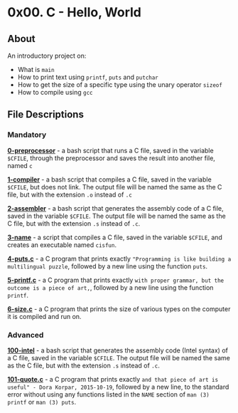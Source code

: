 # 0x00. C - Hello, World
## About
An introductory project on:
- What is `main`
- How to print text using `printf`, `puts` and `putchar`
- How to get the size of a specific type using the unary operator `sizeof`
- How to compile using `gcc`
## File Descriptions
### Mandatory
**[0-preprocessor](0-preprocessor)** - a bash script that runs a C file, saved in the variable `$CFILE`, through the preprocessor and saves the result into another file, named `c`

**[1-compiler](1-compiler)** - a bash script that compiles a C file, saved in the variable `$CFILE`, but does not link. The output file will be named the same as the C file, but with the extension `.o` instead of `.c`

**[2-assembler](2-assembler)** - a bash script that generates the assembly code of a C file, saved in the variable `$CFILE`. The output file will be named the same as the C file, but with the extension `.s` instead of `.c`.

**[3-name](3-name)** - a script that compiles a C file, saved in the variable `$CFILE`, and creates an executable named `cisfun`.

**[4-puts.c](4-puts.c)** - a C program that prints exactly `"Programming is like building a multilingual puzzle`, followed by a new line using the function `puts`.

**[5-printf.c](5-printf.c)** - a C program that prints exactly `with proper grammar, but the outcome is a piece of art,`, followed by a new line using the function `printf`.

**[6-size.c](6-size.c)** - a C program that prints the size of various types on the computer it is compiled and run on.

### Advanced
**[100-intel](100-intel)** - a bash script that generates the assembly code (Intel syntax) of a C file, saved in the variable `$CFILE`. The output file will be named the same as the C file, but with the extension `.s` instead of `.c`.

**[101-quote.c](101-quote.c)** - a C program that prints exactly `and that piece of art is useful" - Dora Korpar, 2015-10-19`, followed by a new line, to the standard error without using any functions listed in the `NAME` section of `man (3) printf` or `man (3) puts`.
